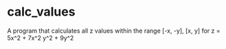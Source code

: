 # calc_values
A program that calculates all z values within the range [-x, -y], [x, y] for z = 5x^2 + 7x^2 y^2 + 9y^2
